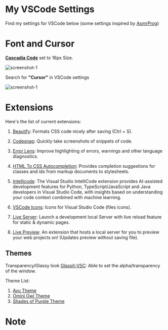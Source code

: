 # My VSCode Settings

Find my settings for VSCode below (some settings inspired by <a href="https://youtube.com/#AsmrProg" target="_blank">AsmrProg</a>)

# Font and Cursor

<a href="https://github.com/microsoft/cascadia-code" target="_blank">**Cascadia Code**</a> set to 16px Size.

![screenshot-1](TBD)

Search for **"Cursor"** in VSCode settings

![screenshot-1](TBD)


# Extensions

Here's the list of current extensions:

1. <a href="https://github.com/mike7515/code-beautifier" target="_blank">Beautify</a>: Formats CSS code nicely after saving (Ctrl + S).

2. <a href="https://github.com/kufii/CodeSnap" target="_blank">Codesnap</a>: Quickly take screenshots of snippets of code.

3. <a href="https://github.com/usernamehw/vscode-error-lens" target="_blank">Error Lens</a>: Improve highlighting of errors, warnings and other language diagnostics.

4. <a href="https://github.com/solnurkarim/HTML-to-CSS-autocompletion" target="_blank">HTML To CSS Autocompletion</a>: Provides completion suggestions for classes and ids from markup documents to stylesheets.

5. <a href="https://github.com/MicrosoftDocs/intellicode" target="_blank">Intellicode</a>: The Visual Studio IntelliCode extension provides AI-assisted development features for Python, TypeScript/JavaScript and Java developers in Visual Studio Code, with insights based on understanding your code context combined with machine learning.

6. <a href="https://github.com/vscode-icons/vscode-icons" target="_blank">VSCode Icons</a>: Icons for Visual Studio Code (files icons).

7. <a href="https://github.com/ritwickdey/vscode-live-server" target="_blank">Live Server</a>: Launch a development local Server with live reload feature for static & dynamic pages.

8. <a href="https://github.com/microsoft/vscode-livepreview" target="_blank">Live Preview</a>: An extension that hosts a local server for you to preview your web projects on! (Updates preview without saving file).

## Themes

Transparency/Glassy look
<a href="https://github.com/hikarin522/GlassIt-VSC" target="_blank">Glassit-VSC</a>: Able to set the alpha/transparency of the window.

Theme List:

1. <a href="https://github.com/ayu-theme/vscode-ayu" target="_blank">Ayu Theme</a>
2. <a href="https://github.com/guilhermerodz/omni-owl" target="_blank">Omini Owl Theme</a>
3. <a href="https://github.com/ahmadawais/shades-of-purple-vscode" target="_blank">Shades of Purple Theme</a>

# Note
